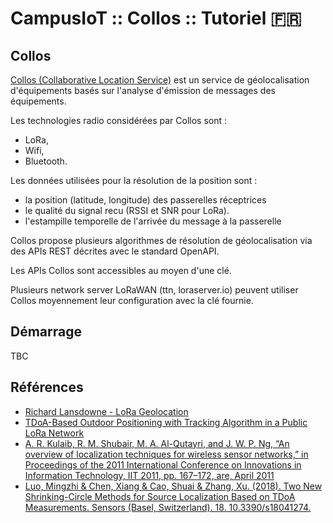 # CampusIoT :: Collos :: Tutoriel :fr:

## Collos
[Collos (Collaborative Location Service)](http://preview.collos.org/Home/About) est un service de géolocalisation d'équipements basés sur l'analyse d'émission de messages des équipements.

Les technologies radio considérées par Collos sont :
* LoRa,
* Wifi,
* Bluetooth.

Les données utilisées pour la résolution de la position sont :
* la position (latitude, longitude) des passerelles réceptrices
* le qualité du signal recu (RSSI et SNR pour LoRa).
* l'estampille temporelle de l'arrivée du message à la passerelle

Collos propose plusieurs algorithmes de résolution de géolocalisation via des APIs REST décrites avec le standard OpenAPI.

Les APIs Collos sont accessibles au moyen d'une clé.

Plusieurs network server LoRaWAN (ttn, loraserver.io) peuvent utiliser Collos moyennement leur configuration avec la clé fournie.

## Démarrage

TBC


## Références
* [Richard Lansdowne - LoRa Geolocation](https://www.youtube.com/watch?v=WEqLESKW6N8)
* [TDoA-Based Outdoor Positioning with Tracking Algorithm in a Public LoRa Network](https://www.hindawi.com/journals/wcmc/2018/1864209/)
* [A. R. Kulaib, R. M. Shubair, M. A. Al-Qutayri, and J. W. P. Ng, “An overview of localization techniques for wireless sensor networks,” in Proceedings of the 2011 International Conference on Innovations in Information Technology, IIT 2011, pp. 167–172, are, April 2011](https://ieeexplore.ieee.org/document/5893810)
* [Luo, Mingzhi & Chen, Xiang & Cao, Shuai & Zhang, Xu. (2018). Two New Shrinking-Circle Methods for Source Localization Based on TDoA Measurements. Sensors (Basel, Switzerland). 18. 10.3390/s18041274.](https://www.researchgate.net/publication/324679575_Two_New_Shrinking-Circle_Methods_for_Source_Localization_Based_on_TDoA_Measurements)
